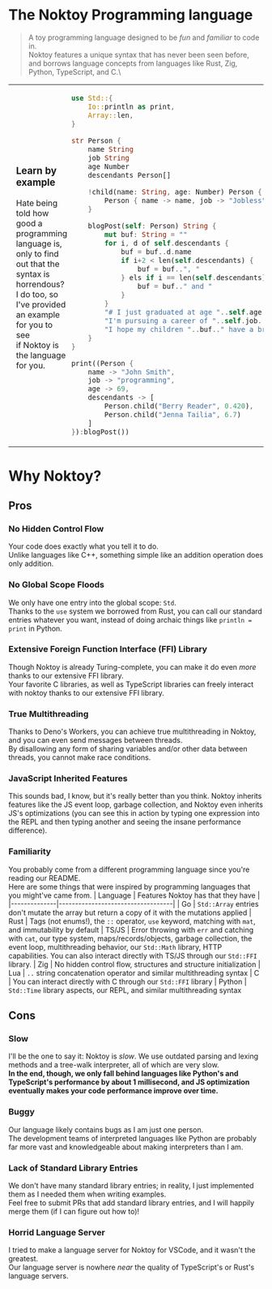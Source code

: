# The Noktoy Programming language
> A toy programming language designed to be *fun* and *familiar* to code in.\
Noktoy features a unique syntax that has never been seen before, and borrows language concepts from languages like Rust, Zig, Python, TypeScript, and C.\
<table>
  <tr>
    <td style="vertical-align: center; width: 50%; padding-left: 15px;">
      <h3>Learn by example</h3>
      <p>Hate being told how good a programming language is,<br>
      only to find out that the syntax is horrendous?<br>
      I do too, so I've provided an example for you to see<br>
      if Noktoy is the language for you.
      </p>
    </td>
    <td style="vertical-align: center; padding-left: 0px; padding-right: 0px; width: 100%;">
      
```rs
use Std::{
    Io::println as print,
    Array::len,
}

str Person {
    name String
    job String
    age Number
    descendants Person[]

    !child(name: String, age: Number) Person {
        Person { name -> name, job -> "Jobless", age -> age, descendants -> [] }
    }

    blogPost(self: Person) String {
        mut buf: String = ""
        for i, d of self.descendants {
            buf = buf..d.name
            if i+2 < len(self.descendants) {
                buf = buf..", "
            } els if i == len(self.descendants)-2 {
                buf = buf.." and "
            }
        }
        "# I just graduated at age "..self.age.."!\n"..
        "I'm pursuing a career of "..self.job..".\n"..
        "I hope my children "..buf.." have a bright future ahead of them!"
    }
}

print((Person { 
    name -> "John Smith", 
    job -> "programming",
    age -> 69, 
    descendants -> [
        Person.child("Berry Reader", 0.420),
        Person.child("Jenna Tailia", 6.7)
    ]
}):blogPost())
```
  </tr>
</table>

# Why Noktoy?
## Pros

### No Hidden Control Flow
Your code does exactly what you tell it to do.\
Unlike languages like C++, something simple like an addition operation does only addition.

### No Global Scope Floods
We only have one entry into the global scope: `Std`.\
Thanks to the `use` system we borrowed from Rust, you can call our standard entries whatever you want, instead of doing archaic things like `println = print` in Python.

### Extensive Foreign Function Interface (FFI) Library
Though Noktoy is already Turing-complete, you can make it do even *more* thanks to our extensive FFI library.\
Your favorite C libraries, as well as TypeScript libraries can freely interact with noktoy thanks to our extensive FFI library.

### True Multithreading
Thanks to Deno's Workers, you can achieve true multithreading in Noktoy, and you can even send messages between threads.\
By disallowing any form of sharing variables and/or other data between threads, you cannot make race conditions.

### JavaScript Inherited Features
This sounds bad, I know, but it's really better than you think. Noktoy inherits features like the JS event loop, garbage collection, and Noktoy even inherits JS's optimizations (you can see this in action by typing one expression into the REPL and then typing another and seeing the insane performance difference).


### Familiarity
You probably come from a different programming language since you're reading our README.\
Here are some things that were inspired by programming languages that you might've came from.
| Language     | Features Noktoy has that they have |
|--------------|-----------------------------------|
| Go           | `Std::Array` entries don't mutate the array but return a copy of it with the mutations applied
| Rust         | Tags (not enums!), the `::` operator, `use` keyword, matching with `mat`, and immutability by default
| TS/JS        | Error throwing with `err` and catching with `cat`, our type system, maps/records/objects, garbage collection, the event loop, multithreading behavior, our `Std::Math` library, HTTP capabilities. You can also interact directly with TS/JS through our `Std::FFI` library.
| Zig          | No hidden control flow, structures and structure initialization
| Lua          | `..` string concatenation operator and similar multithreading syntax
| C            | You can interact directly with C through our `Std::FFI` library
| Python       | `Std::Time` library aspects, our REPL, and similar multithreading syntax

## Cons
### Slow
I'll be the one to say it: Noktoy is *slow*. We use outdated parsing and lexing methods and a tree-walk interpreter, all of which are very slow.\
**In the end, though, we only fall behind languages like Python's and TypeScript's performance by about 1 millisecond, and JS optimization eventually makes your code performance improve over time.**

### Buggy
Our language likely contains bugs as I am just one person.\
The development teams of interpreted languages like Python are probably far more vast and knowledgeable about making interpreters than I am.

### Lack of Standard Library Entries
We don't have many standard library entries; in reality, I just implemented them as I needed them when writing examples.\
Feel free to submit PRs that add standard library entries, and I will happily merge them (if I can figure out how to)!

### Horrid Language Server
I tried to make a language server for Noktoy for VSCode, and it wasn't the greatest.\
Our language server is nowhere *near* the quality of TypeScript's or Rust's language servers.